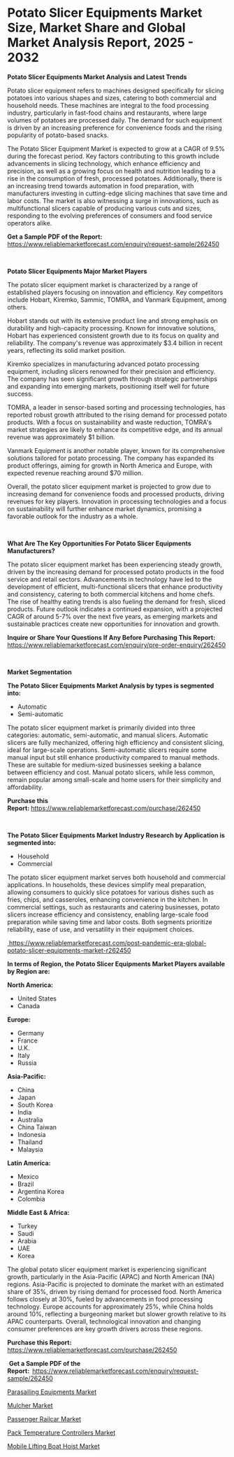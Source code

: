 <p><h1>Potato Slicer Equipments Market Size, Market Share and Global Market Analysis Report, 2025 - 2032</h1></p><p><strong>Potato Slicer Equipments Market Analysis and Latest Trends</strong></p>
<p><p>Potato slicer equipment refers to machines designed specifically for slicing potatoes into various shapes and sizes, catering to both commercial and household needs. These machines are integral to the food processing industry, particularly in fast-food chains and restaurants, where large volumes of potatoes are processed daily. The demand for such equipment is driven by an increasing preference for convenience foods and the rising popularity of potato-based snacks.</p><p>The Potato Slicer Equipment Market is expected to grow at a CAGR of 9.5% during the forecast period. Key factors contributing to this growth include advancements in slicing technology, which enhance efficiency and precision, as well as a growing focus on health and nutrition leading to a rise in the consumption of fresh, processed potatoes. Additionally, there is an increasing trend towards automation in food preparation, with manufacturers investing in cutting-edge slicing machines that save time and labor costs. The market is also witnessing a surge in innovations, such as multifunctional slicers capable of producing various cuts and sizes, responding to the evolving preferences of consumers and food service operators alike.</p></p>
<p><strong>Get a Sample PDF of the Report:&nbsp;</strong> <a href="https://www.reliablemarketforecast.com/enquiry/request-sample/262450?utm_campaign=1888&utm_medium=2&utm_source=Github&utm_content=ia&utm_term=30032025&utm_id=potato-slicer-equipments">https://www.reliablemarketforecast.com/enquiry/request-sample/262450</a></p>
<p>&nbsp;</p>
<p><strong>Potato Slicer Equipments Major Market Players</strong></p>
<p><p>The potato slicer equipment market is characterized by a range of established players focusing on innovation and efficiency. Key competitors include Hobart, Kiremko, Sammic, TOMRA, and Vanmark Equipment, among others. </p><p>Hobart stands out with its extensive product line and strong emphasis on durability and high-capacity processing. Known for innovative solutions, Hobart has experienced consistent growth due to its focus on quality and reliability. The company's revenue was approximately $3.4 billion in recent years, reflecting its solid market position.</p><p>Kiremko specializes in manufacturing advanced potato processing equipment, including slicers renowned for their precision and efficiency. The company has seen significant growth through strategic partnerships and expanding into emerging markets, positioning itself well for future success.</p><p>TOMRA, a leader in sensor-based sorting and processing technologies, has reported robust growth attributed to the rising demand for processed potato products. With a focus on sustainability and waste reduction, TOMRA's market strategies are likely to enhance its competitive edge, and its annual revenue was approximately $1 billion.</p><p>Vanmark Equipment is another notable player, known for its comprehensive solutions tailored for potato processing. The company has expanded its product offerings, aiming for growth in North America and Europe, with expected revenue reaching around $70 million.</p><p>Overall, the potato slicer equipment market is projected to grow due to increasing demand for convenience foods and processed products, driving revenues for key players. Innovation in processing technologies and a focus on sustainability will further enhance market dynamics, promising a favorable outlook for the industry as a whole.</p></p>
<p>&nbsp;</p>
<p><strong>What Are The Key Opportunities For Potato Slicer Equipments Manufacturers?</strong></p>
<p><p>The potato slicer equipment market has been experiencing steady growth, driven by the increasing demand for processed potato products in the food service and retail sectors. Advancements in technology have led to the development of efficient, multi-functional slicers that enhance productivity and consistency, catering to both commercial kitchens and home chefs. The rise of healthy eating trends is also fueling the demand for fresh, sliced products. Future outlook indicates a continued expansion, with a projected CAGR of around 5-7% over the next five years, as emerging markets and sustainable practices create new opportunities for innovation and growth.</p></p>
<p><strong>Inquire or Share Your Questions If Any Before Purchasing This Report:</strong> <a href="https://www.reliablemarketforecast.com/enquiry/pre-order-enquiry/262450?utm_campaign=1888&utm_medium=2&utm_source=Github&utm_content=ia&utm_term=30032025&utm_id=potato-slicer-equipments">https://www.reliablemarketforecast.com/enquiry/pre-order-enquiry/262450</a></p>
<p>&nbsp;</p>
<p><strong>Market Segmentation</strong></p>
<p><strong>The Potato Slicer Equipments Market Analysis by types is segmented into:</strong></p>
<p><ul><li>Automatic</li><li>Semi-automatic</li></ul></p>
<p><p>The potato slicer equipment market is primarily divided into three categories: automatic, semi-automatic, and manual slicers. Automatic slicers are fully mechanized, offering high efficiency and consistent slicing, ideal for large-scale operations. Semi-automatic slicers require some manual input but still enhance productivity compared to manual methods. These are suitable for medium-sized businesses seeking a balance between efficiency and cost. Manual potato slicers, while less common, remain popular among small-scale and home users for their simplicity and affordability.</p></p>
<p><strong>Purchase this Report:&nbsp;</strong><a href="https://www.reliablemarketforecast.com/purchase/262450?utm_campaign=1888&utm_medium=2&utm_source=Github&utm_content=ia&utm_term=30032025&utm_id=potato-slicer-equipments">https://www.reliablemarketforecast.com/purchase/262450</a></p>
<p>&nbsp;</p>
<p><strong>The Potato Slicer Equipments Market Industry Research by Application is segmented into:</strong></p>
<p><ul><li>Household</li><li>Commercial</li></ul></p>
<p><p>The potato slicer equipment market serves both household and commercial applications. In households, these devices simplify meal preparation, allowing consumers to quickly slice potatoes for various dishes such as fries, chips, and casseroles, enhancing convenience in the kitchen. In commercial settings, such as restaurants and catering businesses, potato slicers increase efficiency and consistency, enabling large-scale food preparation while saving time and labor costs. Both segments prioritize reliability, ease of use, and versatility in their equipment choices.</p></p>
<p><a href="https://www.reliablemarketforecast.com/post-pandemic-era-global-potato-slicer-equipments-market-r262450?utm_campaign=1888&utm_medium=2&utm_source=Github&utm_content=ia&utm_term=30032025&utm_id=potato-slicer-equipments">&nbsp;https://www.reliablemarketforecast.com/post-pandemic-era-global-potato-slicer-equipments-market-r262450</a></p>
<p><strong>In terms of Region, the Potato Slicer Equipments Market Players available by Region are:</strong></p>
<p>
    <p> <strong> North America: </strong>
        <ul>
            <li>United States</li>
            <li>Canada</li>
        </ul>
        </p> 
    <p> <strong> Europe: </strong>
        <ul>
            <li>Germany</li>
            <li>France</li>
            <li>U.K.</li>
            <li>Italy</li>
            <li>Russia</li>
        </ul>
        </p> 
    <p> <strong> Asia-Pacific: </strong>
        <ul>
            <li>China</li>
            <li>Japan</li>
            <li>South Korea</li>
            <li>India</li>
            <li>Australia</li>
            <li>China Taiwan</li>
            <li>Indonesia</li>
            <li>Thailand</li>
            <li>Malaysia</li>
        </ul>
        </p> 
    <p> <strong> Latin America: </strong>
        <ul>
            <li>Mexico</li>
            <li>Brazil</li>
            <li>Argentina Korea</li>
            <li>Colombia</li>
        </ul>
        </p> 
    <p> <strong> Middle East & Africa: </strong>
        <ul>
            <li>Turkey</li>
            <li>Saudi</li>
            <li>Arabia</li>
            <li>UAE</li>
            <li>Korea</li>
        </ul>
    </p>
    </p>
<p><p>The global potato slicer equipment market is experiencing significant growth, particularly in the Asia-Pacific (APAC) and North American (NA) regions. Asia-Pacific is projected to dominate the market with an estimated share of 35%, driven by rising demand for processed food. North America follows closely at 30%, fueled by advancements in food processing technology. Europe accounts for approximately 25%, while China holds around 10%, reflecting a burgeoning market but slower growth relative to its APAC counterparts. Overall, technological innovation and changing consumer preferences are key growth drivers across these regions.</p></p>
<p><strong>Purchase this Report: </strong><a href="https://www.reliablemarketforecast.com/purchase/262450?utm_campaign=1888&utm_medium=2&utm_source=Github&utm_content=ia&utm_term=30032025&utm_id=potato-slicer-equipments">https://www.reliablemarketforecast.com/purchase/262450</a></p>
<p>&nbsp;<strong>Get a Sample PDF of the Report:&nbsp;&nbsp;</strong><a href="https://www.reliablemarketforecast.com/enquiry/request-sample/262450?utm_campaign=1888&utm_medium=2&utm_source=Github&utm_content=ia&utm_term=30032025&utm_id=potato-slicer-equipments">https://www.reliablemarketforecast.com/enquiry/request-sample/262450</a></p>
<p><strong></strong></p>
<p><p><a href="https://github.com/shamprenadw7/Market-Research-Report-List-1/blob/main/parasailing-equipments-market.md?utm_campaign=1888&utm_medium=2&utm_source=Github&utm_content=ia&utm_term=30032025&utm_id=potato-slicer-equipments">Parasailing Equipments Market</a></p><p><a href="https://github.com/estaykaleslo/Market-Research-Report-List-1/blob/main/mulcher-market.md?utm_campaign=1888&utm_medium=2&utm_source=Github&utm_content=ia&utm_term=30032025&utm_id=potato-slicer-equipments">Mulcher Market</a></p><p><a href="https://github.com/nicoletavirag/Market-Research-Report-List-5/blob/main/passenger-railcar-market.md?utm_campaign=1888&utm_medium=2&utm_source=Github&utm_content=ia&utm_term=30032025&utm_id=potato-slicer-equipments">Passenger Railcar Market</a></p><p><a href="https://github.com/abararybar2x/Market-Research-Report-List-1/blob/main/pack-temperature-controllers-market.md?utm_campaign=1888&utm_medium=2&utm_source=Github&utm_content=ia&utm_term=30032025&utm_id=potato-slicer-equipments">Pack Temperature Controllers Market</a></p><p><a href="https://github.com/parthplagaf6/Market-Research-Report-List-1/blob/main/mobile-lifting-boat-hoist-market.md?utm_campaign=1888&utm_medium=2&utm_source=Github&utm_content=ia&utm_term=30032025&utm_id=potato-slicer-equipments">Mobile Lifting Boat Hoist Market</a></p></p>